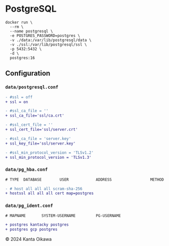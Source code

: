 # PostgreSQL

```
docker run \
  --rm \
  --name postgresql \
  -e POSTGRES_PASSWORD=postgres \
  -v ./data:/var/lib/postgresql/data \
  -v ./ssl:/var/lib/postgresql/ssl \
  -p 5432:5432 \
  -d \
  postgres:16
```

## Configuration
### `data/postgresql.conf`
```diff
- #ssl = off
+ ssl = on

- #ssl_ca_file = ''
+ ssl_ca_file='ssl/ca.crt'

- #ssl_cert_file = ''
+ ssl_cert_file='ssl/server.crt'

- #ssl_ca_file = 'server.key'
+ ssl_key_file='ssl/server.key'

- #ssl_min_protocol_version = 'TLSv1.2'
+ ssl_min_protocol_version = 'TLSv1.3'
```

### `data/pg_hba.conf`
```diff
# TYPE  DATABASE        USER            ADDRESS                 METHOD

- # host all all all scram-sha-256
+ hostssl all all all cert map=postgres
```

### `data/pg_ident.conf`
```diff
# MAPNAME       SYSTEM-USERNAME         PG-USERNAME

+ postgres kantacky postgres
+ postgres gcp postgres
```

&copy; 2024 Kanta Oikawa


